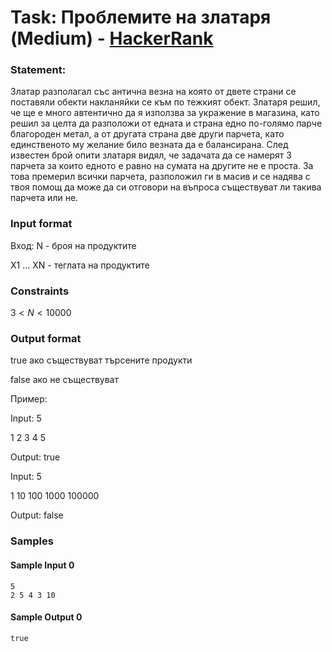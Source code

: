 # Task: Проблемите на златаря (Medium) - [HackerRank](<https://www.hackerrank.com/contests/sda-test/challenges/challenge-1604>)


### Statement:

Златар разполагал със антична везна на която от двете страни се поставяли обекти накланяйки се към по тежкият обект. Златаря решил, че ще е много автентично да я използва за укражение в магазина, като решил за целта да разположи от едната и страна едно по-голямо парче благороден метал, а от другата страна две други парчета, като единственото му желание било везната да е балансирана. След известен брой опити златаря видял, че задачата да се намерят 3 парчета за които едното е равно на сумата на другите не е проста. За това премерил всички парчета, разположил ги в масив и се надява с твоя помощ да може да си отговори на въпроса съществуват ли такива парчета или не.


### Input format

Вход: N - броя на продуктите 

X1 ... XN - теглата на продуктите


### Constraints

$3 \lt N \lt 10000$


### Output format

true ако съществуват търсените продукти

false ако не съществуват

Пример:

Input: 5

1 2 3 4 5 

Output: true

Input: 5

1 10 100 1000 100000

Output: false


### Samples


#### Sample Input 0
```
5
2 5 4 3 10
```
#### Sample Output 0
```
true
```

